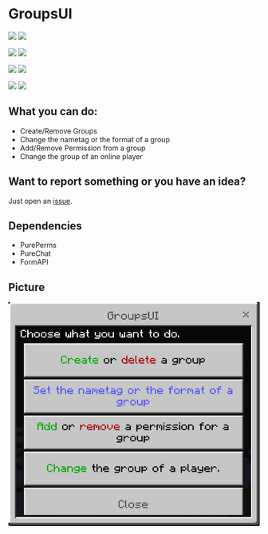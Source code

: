 # GroupsUI
[![](https://poggit.pmmp.io/shield.state/GroupsUI)](https://poggit.pmmp.io/p/GroupsUI)
<a href="https://poggit.pmmp.io/p/GroupsUI"><img src="https://poggit.pmmp.io/shield.state/GroupsUI"></a>

[![](https://poggit.pmmp.io/shield.api/GroupsUI)](https://poggit.pmmp.io/p/GroupsUI)
<a href="https://poggit.pmmp.io/p/GroupsUI"><img src="https://poggit.pmmp.io/shield.api/GroupsUI"></a>

[![](https://poggit.pmmp.io/shield.dl.total/GroupsUI)](https://poggit.pmmp.io/p/GroupsUI)
<a href="https://poggit.pmmp.io/p/GroupsUI"><img src="https://poggit.pmmp.io/shield.dl.total/GroupsUI"></a>

[![](https://poggit.pmmp.io/shield.dl/GroupsUI)](https://poggit.pmmp.io/p/GroupsUI)
<a href="https://poggit.pmmp.io/p/GroupsUI"><img src="https://poggit.pmmp.io/shield.dl/GroupsUI"></a>


## What you can do:
 - Create/Remove Groups
 - Change the nametag or the format of a group
 - Add/Remove Permission from a group
 - Change the group of an online player

## Want to report something or you have an idea?

Just open an [issue](https://github.com/ChampOfGames/GroupsUI/issues).

## Dependencies
 - PurePerms
 - PureChat
 - FormAPI

## Picture

![GroupsUI](https://github.com/ChampOfGames/GroupsUI/blob/master/GroupsUI.png "GroupsUI")

